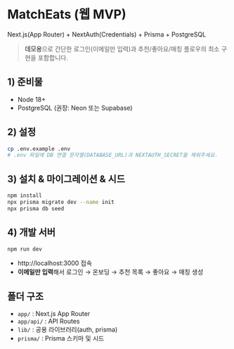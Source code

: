 # MatchEats (웹 MVP)

Next.js(App Router) + NextAuth(Credentials) + Prisma + PostgreSQL

> **데모용**으로 간단한 로그인(이메일만 입력)과 추천/좋아요/매칭 플로우의 최소 구현을 포함합니다.

## 1) 준비물
- Node 18+
- PostgreSQL (권장: Neon 또는 Supabase)

## 2) 설정
```bash
cp .env.example .env
# .env 파일에 DB 연결 문자열(DATABASE_URL)과 NEXTAUTH_SECRET을 채워주세요.
```

## 3) 설치 & 마이그레이션 & 시드
```bash
npm install
npx prisma migrate dev --name init
npx prisma db seed
```

## 4) 개발 서버
```bash
npm run dev
```

- http://localhost:3000 접속
- **이메일만 입력**해서 로그인 → 온보딩 → 추천 목록 → 좋아요 → 매칭 생성

## 폴더 구조
- `app/` : Next.js App Router
- `app/api/` : API Routes
- `lib/` : 공용 라이브러리(auth, prisma)
- `prisma/` : Prisma 스키마 및 시드
